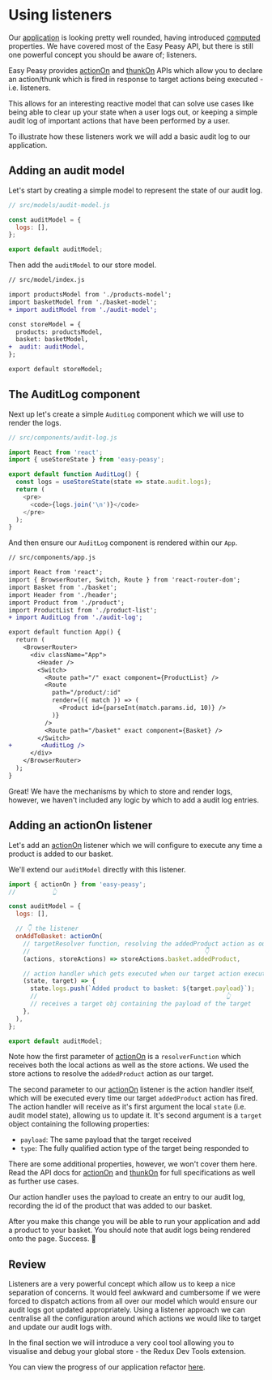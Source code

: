 # Using listeners

Our [application](https://codesandbox.io/s/easy-peasy-tutorial-computed-uohgr) is looking pretty well rounded, having introduced [computed](/docs/api/computed) properties. We have covered most of the Easy Peasy API, but there is still one powerful concept you should be aware of; listeners.

Easy Peasy provides [actionOn](/docs/api/action-on) and [thunkOn](/docs/api/thunk-on) APIs which allow you to declare an action/thunk which is fired in response to target actions being executed - i.e. listeners.

This allows for an interesting reactive model that can solve use cases like being able to clear up your state when a user logs out, or keeping a simple audit log of important actions that have been performed by a user.

To illustrate how these listeners work we will add a basic audit log to our application.

## Adding an audit model

Let's start by creating a simple model to represent the state of our audit log.

```javascript
// src/models/audit-model.js

const auditModel = {
  logs: [],
};

export default auditModel;
```

Then add the `auditModel` to our store model.

```diff
// src/model/index.js

import productsModel from './products-model';
import basketModel from './basket-model';
+ import auditModel from './audit-model';

const storeModel = {
  products: productsModel,
  basket: basketModel,
+  audit: auditModel,
};

export default storeModel;
```

## The AuditLog component

Next up let's create a simple `AuditLog` component which we will use to render the logs.

```javascript
// src/components/audit-log.js

import React from 'react';
import { useStoreState } from 'easy-peasy';

export default function AuditLog() {
  const logs = useStoreState(state => state.audit.logs);
  return (
    <pre>
      <code>{logs.join('\n')}</code>
    </pre>
  );
}
```

And then ensure our `AuditLog` component is rendered within our `App`.

```diff
// src/components/app.js

import React from 'react';
import { BrowserRouter, Switch, Route } from 'react-router-dom';
import Basket from './basket';
import Header from './header';
import Product from './product';
import ProductList from './product-list';
+ import AuditLog from './audit-log';

export default function App() {
  return (
    <BrowserRouter>
      <div className="App">
        <Header />
        <Switch>
          <Route path="/" exact component={ProductList} />
          <Route
            path="/product/:id"
            render={({ match }) => (
              <Product id={parseInt(match.params.id, 10)} />
            )}
          />
          <Route path="/basket" exact component={Basket} />
        </Switch>
+        <AuditLog />
      </div>
    </BrowserRouter>
  );
}
```

Great! We have the mechanisms by which to store and render logs, however, we haven't included any logic by which to add a audit log entries.

## Adding an actionOn listener

Let's add an [actionOn](/docs/api/action-on) listener which we will configure to execute any time a product is added to our basket.

We'll extend our `auditModel` directly with this listener.

```javascript
import { actionOn } from 'easy-peasy';
//          👆

const auditModel = {
  logs: [],

  // 👇 the listener
  onAddToBasket: actionOn(
    // targetResolver function, resolving the addedProduct action as our target
    //                                                👇
    (actions, storeActions) => storeActions.basket.addedProduct,

    // action handler which gets executed when our target action executes
    (state, target) => {
      state.logs.push(`Added product to basket: ${target.payload}`);
      //                                                    👆
      // receives a target obj containing the payload of the target
    },
  ),
};

export default auditModel;
```

Note how the first parameter of [actionOn](/docs/api/action-on) is a `resolverFunction` which receives both the local actions as well as the store actions. We used the store actions to resolve the `addedProduct` action as our target.

The second parameter to our [actionOn](/docs/api/action-on)  listener is the action handler itself,  which will be executed every time our target `addedProduct` action has fired. The action handler will receive as it's first argument the local `state` (i.e. audit model state), allowing us to update it. It's second argument is a `target` object containing the following properties:

- `payload`: The same payload that the target received
- `type`: The fully qualified action type of the target being responded to

There are some additional properties, however, we won't cover them here. Read the API docs for [actionOn](/docs/api/action-on) and [thunkOn](/docs/api/thunk-on) for full specifications as well as further use cases.

Our action handler uses the payload to create an entry to our audit log, recording the id of the product that was added to our basket.

After you make this change you will be able to run your application and add a product to your basket. You should note that audit logs being rendered onto the page. Success. 🎉

## Review

Listeners are a very powerful concept which allow us to keep a nice separation of concerns. It would feel awkward and cumbersome if we were forced to dispatch actions from all over our model which would ensure our audit logs got updated appropriately. Using a listener approach we can centralise all the configuration around which actions we would like to target and update our audit logs with.

In the final section we will introduce a very cool tool allowing you to visualise and debug your global store - the Redux Dev Tools extension.

You can view the progress of our application refactor [here](https://codesandbox.io/s/easy-peasy-tutorial-listeners-rhni3).


